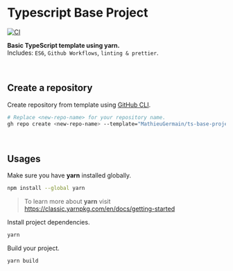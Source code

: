 # Typescript Base Project

[![CI](https://github.com/MathieuGermain/ts-base-project/actions/workflows/build.yml/badge.svg)](https://github.com/MathieuGermain/ts-base-project/actions/workflows/build.yml)

**Basic TypeScript template using yarn.**  
Includes: `ES6`, `Github Workflows`, `linting & prettier`.

<br>

## Create a repository

Create repository from template using [GitHub CLI](https://cli.github.com/).
```bash
# Replace <new-repo-name> for your repository name.
gh repo create <new-repo-name> --template="MathieuGermain/ts-base-project"
```

<br>

## Usages

Make sure you have **yarn** installed globally.
```bash
npm install --global yarn
```
> To learn more about **yarn** visit https://classic.yarnpkg.com/en/docs/getting-started

Install project dependencies.
```bash
yarn
```

Build your project.
```bash
yarn build
```
